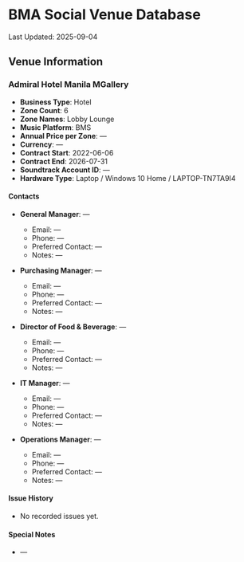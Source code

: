 # BMA Social Venue Database

Last Updated: 2025-09-04

## Venue Information

### Admiral Hotel Manila MGallery
- **Business Type**: Hotel
- **Zone Count**: 6
- **Zone Names**: Lobby Lounge
- **Music Platform**: BMS
- **Annual Price per Zone**: —
- **Currency**: —
- **Contract Start**: 2022-06-06
- **Contract End**: 2026-07-31
- **Soundtrack Account ID**: —
- **Hardware Type**: Laptop / Windows 10 Home / LAPTOP-TN7TA9I4

#### Contacts
- **General Manager**: —
  - Email: —
  - Phone: —
  - Preferred Contact: —
  - Notes: —

- **Purchasing Manager**: —
  - Email: —
  - Phone: —
  - Preferred Contact: —
  - Notes: —

- **Director of Food & Beverage**: —
  - Email: —
  - Phone: —
  - Preferred Contact: —
  - Notes: —

- **IT Manager**: —
  - Email: —
  - Phone: —
  - Preferred Contact: —
  - Notes: —

- **Operations Manager**: —
  - Email: —
  - Phone: —
  - Preferred Contact: —
  - Notes: —

#### Issue History
- No recorded issues yet.

#### Special Notes
- —
